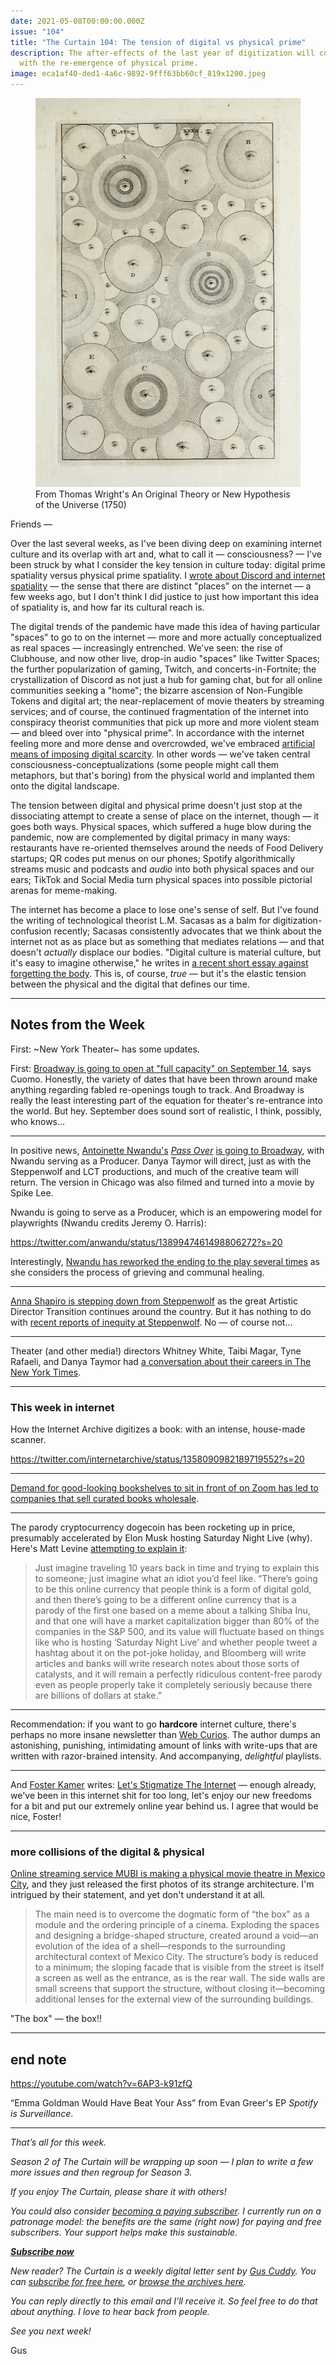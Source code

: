 ```yaml
---
date: 2021-05-08T00:00:00.000Z
issue: "104"
title: "The Curtain 104: The tension of digital vs physical prime"
description: The after-effects of the last year of digitization will compete
  with the re-emergence of physical prime.
image: eca1af40-ded1-4a6c-9892-9fff63bb60cf_819x1200.jpeg
---
```



<figure>
    <img src="./eca1af40-ded1-4a6c-9892-9fff63bb60cf_819x1200.jpeg" alt="" />
    <figcaption>From Thomas Wright's An Original Theory or New Hypothesis of the Universe (1750)</figcaption>
    </figure>

Friends —

Over the last several weeks, as I've been diving deep on examining internet culture and its overlap with art and, what to call it — consciousness? — I've been struck by what I consider the key tension in culture today: digital prime spatiality versus physical prime spatiality. I [wrote about Discord and internet spatiality](https://guscuddy.substack.com/p/the-curtain-102-discord-exclusivity) — the sense that there are distinct "places" on the internet — a few weeks ago, but I don't think I did justice to just how important this idea of spatiality is, and how far its cultural reach is.

The digital trends of the pandemic have made this idea of having particular "spaces" to go to on the internet — more and more actually conceptualized as real spaces — increasingly entrenched. We've seen: the rise of Clubhouse, and now other live, drop-in audio "spaces" like Twitter Spaces; the further popularization of gaming, Twitch, and concerts-in-Fortnite; the crystallization of Discord as not just a hub for gaming chat, but for all online communities seeking a "home"; the bizarre ascension of Non-Fungible Tokens and digital art; the near-replacement of movie theaters by streaming services; and of course, the continued fragmentation of the internet into conspiracy theorist communities that pick up more and more violent steam — and bleed over into "physical prime". In accordance with the internet feeling more and more dense and overcrowded, we've embraced [artificial means of imposing digital scarcity](https://guscuddy.substack.com/p/the-curtain-096-one-year-later). In other words — we've taken central consciousness-conceptualizations (some people might call them metaphors, but that's boring) from the physical world and implanted them onto the digital landscape.

The tension between digital and physical prime doesn't just stop at the dissociating attempt to create a sense of place on the internet, though — it goes both ways. Physical spaces, which suffered a huge blow during the pandemic, now are complemented by digital primacy in many ways: restaurants have re-oriented themselves around the needs of Food Delivery startups; QR codes put menus on our phones; Spotify algorithmically streams music and podcasts and _audio_ into both physical spaces and our ears; TikTok and Social Media turn physical spaces into possible pictorial arenas for meme-making.

The internet has become a place to lose one's sense of self. But I've found the writing of technological theorist L.M. Sacasas as a balm for digitization-confusion recently; Sacasas consistently advocates that we think about the internet not as as place but as something that mediates relations — and that doesn't _actually_ displace our bodies. "Digital culture is material culture, but it's easy to imagine otherwise," he writes in [a recent short essay against forgetting the body](https://theconvivialsociety.substack.com/p/forgetting-the-body). This is, of course, _true_ — but it's the elastic tension between the physical and the digital that defines our time.

---

## Notes from the Week

First: ~New York Theater~ has some updates.

First: [Broadway is going to open at "full capacity" on September 14](https://www.playbill.com/article/andrew-cuomo-says-broadway-shows-will-open-at-full-capacity-september-14), says Cuomo. Honestly, the variety of dates that have been thrown around make anything regarding fabled re-openings tough to track. And Broadway is really the least interesting part of the equation for theater's re-entrance into the world. But hey. September does sound sort of realistic, I think, possibly, who knows...

---

In positive news, [Antoinette Nwandu's](https://www.playbill.com/article/antoinette-chinonye-nwandus-pass-over-is-heading-to-broadway) _[Pass Over](https://www.playbill.com/article/antoinette-chinonye-nwandus-pass-over-is-heading-to-broadway)_ [is going to Broadway](https://www.playbill.com/article/antoinette-chinonye-nwandus-pass-over-is-heading-to-broadway), with Nwandu serving as a Producer. Danya Taymor will direct, just as with the Steppenwolf and LCT productions, and much of the creative team will return. The version in Chicago was also filmed and turned into a movie by Spike Lee.

Nwandu is going to serve as a Producer, which is an empowering model for playwrights (Nwandu credits Jeremy O. Harris):

https://twitter.com/anwandu/status/1389947461498806272?s=20

Interestingly, [Nwandu has reworked the ending to the play several times](https://www.nytimes.com/2021/05/04/theater/pass-over-antoinette-chinonye-nwandu-broadway.html) as she considers the process of grieving and communal healing.

---

[Anna Shapiro is stepping down from Steppenwolf](https://www.playbill.com/article/steppenwolf-artistic-director-anna-d-shapiro-will-step-down-this-summer) as the great Artistic Director Transition continues around the country. But it has nothing to do with [recent reports of inequity at Steppenwolf](https://rescripted.org/2021/04/27/dissent-steppenwolf/). No — of course not...

---

Theater (and other media!) directors Whitney White, Taibi Magar, Tyne Rafaeli, and Danya Taymor had [a conversation about their careers in The New York Times](https://www.nytimes.com/2021/05/05/theater/theater-directors-change.html).

---

### **This week in internet**

How the Internet Archive digitizes a book: with an intense, house-made scanner.

https://twitter.com/internetarchive/status/1358090982189719552?s=20

---

[Demand for good-looking bookshelves to sit in front of on Zoom has led to companies that sell curated books wholesale](https://www.politico.com/news/magazine/2020/12/26/books-by-the-foot-washington-dc-covid-books-440347).

---

The parody cryptocurrency dogecoin has been rocketing up in price, presumably accelerated by Elon Musk hosting Saturday Night Live (why). Here's Matt Levine [attempting to explain it](https://www.bloomberg.com/opinion/articles/2021-05-06/dogecoin-is-up-because-it-s-funny):

> Just imagine traveling 10 years back in time and trying to explain this to someone; just imagine what an idiot you’d feel like. “There’s going to be this online currency that people think is a form of digital gold, and then there’s going to be a different online currency that is a parody of the first one based on a meme about a talking Shiba Inu, and that one will have a market capitalization bigger than 80% of the companies in the S&P 500, and its value will fluctuate based on things like who is hosting ‘Saturday Night Live’ and whether people tweet a hashtag about it on the pot-joke holiday, and Bloomberg will write articles and banks will write research notes about those sorts of catalysts, and it will remain a perfectly ridiculous content-free parody even as people properly take it completely seriously because there are billions of dollars at stake.”

---

Recommendation: if you want to go **hardcore** internet culture, there's perhaps no more insane newsletter than [Web Curios](https://webcurios.co.uk/). The author dumps an astonishing, punishing, intimidating amount of links with write-ups that are written with razor-brained intensity. And accompanying, _delightful_ playlists.

---

And [Foster Kamer](https://foster.substack.com/) writes: [Let's Stigmatize The Internet](https://www.nytimes.com/2021/04/29/style/spend-less-time-online.html) — enough already, we've been in this internet shit for too long, let's enjoy our new freedoms for a bit and put our extremely online year behind us. I agree that would be nice, Foster!

---

### **more collisions of the digital & physical**

[Online streaming service MUBI is making a physical movie theatre in Mexico City](https://mubi.com/notebook/posts/mubi-releases-images-of-its-planned-first-physical-movie-theatre), and they just released the first photos of its strange architecture. I'm intrigued by their statement, and yet don't understand it at all.

> The main need is to overcome the dogmatic form of “the box” as a module and the ordering principle of a cinema. Exploding the spaces and designing a bridge-shaped structure, created around a void—an evolution of the idea of a shell—responds to the surrounding architectural context of Mexico City. The structure’s body is reduced to a minimum; the sloping facade that is visible from the street is itself a screen as well as the entrance, as is the rear wall. The side walls are small screens that support the structure, without closing it—becoming additional lenses for the external view of the surrounding buildings.

"The box" — the box!!

---

## end note

https://youtube.com/watch?v=6AP3-k91zfQ

“Emma Goldman Would Have Beat Your Ass” from Evan Greer's EP _Spotify is Surveillance_.

---

_That’s all for this week._

_Season 2 of The Curtain will be wrapping up soon — I plan to write a few more issues and then regroup for Season 3._

_If you enjoy The Curtain, please share it with others!_

_You could also consider [becoming a paying subscriber](https://guscuddy.substack.com/subscribe). I currently run on a patronage model: the benefits are the same (right now) for paying and free subscribers. Your support helps make this sustainable._

_**[Subscribe now](https://guscuddy.substack.com/subscribe?utm_medium=web&utm_source=subscribe-widget&utm_content=31699931)**_

_New reader? The Curtain is a weekly digital letter sent by [Gus Cuddy](https://guscuddy.com/). You can [subscribe for free here](https://guscuddy.substack.com/subscribe), or [browse the archives here](https://guscuddy.substack.com/archive)._

_You can reply directly to this email and I’ll receive it. So feel free to do that about anything. I love to hear back from people._

_See you next week!_

Gus